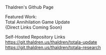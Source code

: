 Thaldren's Github Page

Featured Work:\
Total Annihilation Game Update\
{Direct Links Coming Soon}

Self-Hosted Repository Links\
https://git.thaldren.us/thaldren/totala-update \
https://git.thaldren.us/thaldren/totala-research

